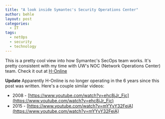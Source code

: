 ```yaml
---
title: "A look inside Symantec's Security Operations Center"
author: behle
layout: post
categories:
  - IT
tags:
  - netOps
  - security
  - technology
---
```

This is a pretty cool view into how Symantec's SecOps team works. It's pretty consistent with my time with UW's NOC (Network Operations Center) team. Check it out at [H-Online][1]

 [1]: http://www.h-online.com/security/features/Inside-the-Security-Operations-Center-850643.html?view=print

 **Update**
 Apparently H-Online is no longer operating in the 6 years since this post was written. Here's a
 couple similar videos:

* 2008 - [https://www.youtube.com/watch?v=ehc8jJr_Fjc](https://www.youtube.com/watch?v=ehc8jJr_Fjc)
* 2015 - [https://www.youtube.com/watch?v=mYYvY32FeiA](https://www.youtube.com/watch?v=mYYvY32FeiA)
